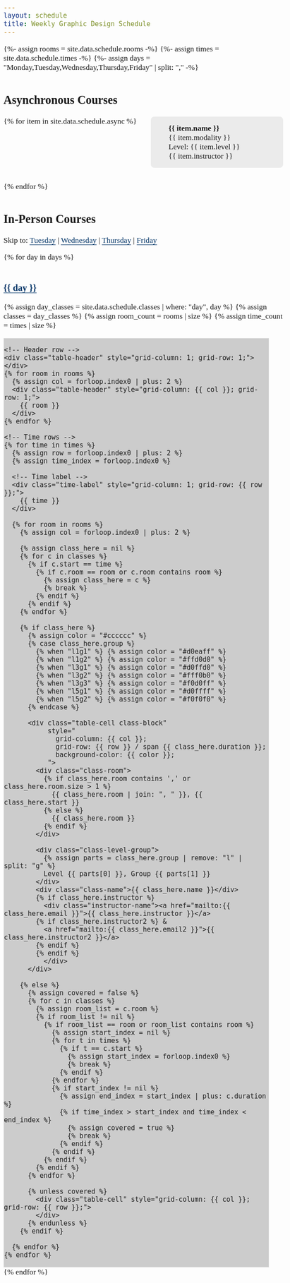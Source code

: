 ```yaml
---
layout: schedule
title: Weekly Graphic Design Schedule
---
```


{%- assign rooms = site.data.schedule.rooms -%}
{%- assign times = site.data.schedule.times -%}
{%- assign days = "Monday,Tuesday,Wednesday,Thursday,Friday" | split: "," -%}

<style>
* { box-sizing: border-box; }

body
{
font-family: "IBM Plex Mono", serif;
font-weight: 400;
font-style: normal;
font-size: clamp(0.9rem, 0.8rem + 0.5vw, 1.4rem);
margin: 0.5rem;
padding: 0;
}

.table-container
{
display: grid;
gap: 1px;
grid-template-columns: auto;
background-color: #ccc;
border: solid 1px #e0e0e0;
max-width: 95%;
overflow-x: auto;
}

.table-header, .table-cell, .time-label
{
background-color: #fff;
padding: 10px;
text-align: center;
min-width: 100px;
}

.time-label
{
background-color: #f0f0f0;
font-weight: bold;
}

.table-header { background-color: #e0e0e0; }

.class-block
{
display: flex;
flex-direction: column;
align-items: center;
justify-content: center;
font-weight: bold;
color: #003366;
border: 1px solid #99c;
}

.class-room
{
font-size: 0.85em;
font-weight: normal;
margin-bottom: 2px;
color: #222;
}

.class-level-group
{
font-size: 0.85em;
font-weight: normal;
margin-bottom: 2px;
color: #444;
}

.instructor-name
{
font-weight: normal;
font-size: 0.9em;
margin-top: 4px;
color: #333;
}

h2
{
margin-top: 48px;
font-weight: bold;
}

h3
{
margin-top: 48px;
font-weight: bold;
}

a {
text-decoration: none;
color: #003366;
border-bottom: 1px solid #003366;
}
a:hover { border-bottom: 1px solid #0433FF; }

.async {
list-style: none;
padding: 0;
margin: 0;
display: flex;
flex-wrap: wrap;
gap: 2rem;
}

.async-item {
flex: 1 1 250px;
max-width: 400px;
background: #EBEBEB;
padding: 1rem;
border-radius: 8px;
}

.async-item ul {
list-style-type: none;
margin: 0;
padding-left: 1.5rem;    /* indent bullets */
}
</style>

<h2>Asynchronous Courses</h2>
<ul class="async">
  {% for item in site.data.schedule.async %}
    <li class="async-item">
      <ul>
        <li><strong>{{ item.name }}</strong></li>
        <li>{{ item.modality }}</li>
        <li>Level: {{ item.level }}</li>
        <li>{{ item.instructor }}</li>
      </ul>
    </li>
  {% endfor %}
</ul>
<h2>In-Person Courses</h2>
<p> Skip to: 
<a href="#Tuesday">Tuesday</a> | <a href="#Wednesday">Wednesday</a> | <a href="#Thursday">Thursday</a> | <a href="#Friday">Friday</a>
</p>

{% for day in days %}
<h3><a name="{{ day }}">{{ day }}</a></h3>

  {% assign day_classes = site.data.schedule.classes | where: "day", day %}
  {% assign classes = day_classes %}
  {% assign room_count = rooms | size %}
  {% assign time_count = times | size %}

  <div role="table" aria-label="Weekly class schedule" class="table-container" style="grid-template-columns: auto repeat({{ room_count }}, 1fr); grid-template-rows: auto repeat({{ time_count }}, auto);">

    <!-- Header row -->
    <div class="table-header" style="grid-column: 1; grid-row: 1;"></div>
    {% for room in rooms %}
      {% assign col = forloop.index0 | plus: 2 %}
      <div class="table-header" style="grid-column: {{ col }}; grid-row: 1;">
        {{ room }}
      </div>
    {% endfor %}

    <!-- Time rows -->
    {% for time in times %}
      {% assign row = forloop.index0 | plus: 2 %}
      {% assign time_index = forloop.index0 %}

      <!-- Time label -->
      <div class="time-label" style="grid-column: 1; grid-row: {{ row }};">
        {{ time }}
      </div>

      {% for room in rooms %}
        {% assign col = forloop.index0 | plus: 2 %}

        {% assign class_here = nil %}
        {% for c in classes %}
          {% if c.start == time %}
            {% if c.room == room or c.room contains room %}
              {% assign class_here = c %}
              {% break %}
            {% endif %}
          {% endif %}
        {% endfor %}

        {% if class_here %}
          {% assign color = "#cccccc" %}
          {% case class_here.group %}
            {% when "l1g1" %} {% assign color = "#d0eaff" %}
            {% when "l1g2" %} {% assign color = "#ffd0d0" %}
            {% when "l3g1" %} {% assign color = "#d0ffd0" %}
            {% when "l3g2" %} {% assign color = "#fff0b0" %}
            {% when "l3g3" %} {% assign color = "#f0d0ff" %}
            {% when "l5g1" %} {% assign color = "#d0ffff" %}
            {% when "l5g2" %} {% assign color = "#f0f0f0" %}
          {% endcase %}

          <div class="table-cell class-block"
               style="
                 grid-column: {{ col }};
                 grid-row: {{ row }} / span {{ class_here.duration }};
                 background-color: {{ color }};
               ">
            <div class="class-room">
              {% if class_here.room contains ',' or class_here.room.size > 1 %}
                {{ class_here.room | join: ", " }}, {{ class_here.start }}
              {% else %}
                {{ class_here.room }}
              {% endif %}
            </div>

            <div class="class-level-group">
              {% assign parts = class_here.group | remove: "l" | split: "g" %}
              Level {{ parts[0] }}, Group {{ parts[1] }}
            </div>
            <div class="class-name">{{ class_here.name }}</div>
            {% if class_here.instructor %}
              <div class="instructor-name"><a href="mailto:{{ class_here.email }}">{{ class_here.instructor }}</a>
            {% if class_here.instructor2 %} & 
              <a href="mailto:{{ class_here.email2 }}">{{ class_here.instructor2 }}</a>
            {% endif %}
            {% endif %}
              </div>
          </div>

        {% else %}
          {% assign covered = false %}
          {% for c in classes %}
            {% assign room_list = c.room %}
            {% if room_list != nil %}
              {% if room_list == room or room_list contains room %}
                {% assign start_index = nil %}
                {% for t in times %}
                  {% if t == c.start %}
                    {% assign start_index = forloop.index0 %}
                    {% break %}
                  {% endif %}
                {% endfor %}
                {% if start_index != nil %}
                  {% assign end_index = start_index | plus: c.duration %}
                  {% if time_index > start_index and time_index < end_index %}
                    {% assign covered = true %}
                    {% break %}
                  {% endif %}
                {% endif %}
              {% endif %}
            {% endif %}
          {% endfor %}

          {% unless covered %}
            <div class="table-cell" style="grid-column: {{ col }}; grid-row: {{ row }};">
            </div>
          {% endunless %}
        {% endif %}

      {% endfor %}
    {% endfor %}

  </div>
{% endfor %}